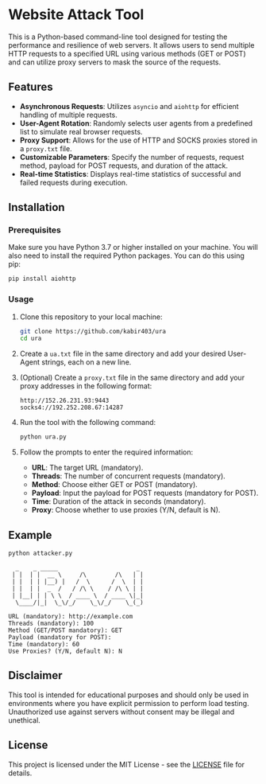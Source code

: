 


# Website Attack Tool

This is a Python-based command-line tool designed for testing the performance and resilience of web servers. It allows users to send multiple HTTP requests to a specified URL using various methods (GET or POST) and can utilize proxy servers to mask the source of the requests.

## Features

- **Asynchronous Requests**: Utilizes `asyncio` and `aiohttp` for efficient handling of multiple requests.
- **User-Agent Rotation**: Randomly selects user agents from a predefined list to simulate real browser requests.
- **Proxy Support**: Allows for the use of HTTP and SOCKS proxies stored in a `proxy.txt` file.
- **Customizable Parameters**: Specify the number of requests, request method, payload for POST requests, and duration of the attack.
- **Real-time Statistics**: Displays real-time statistics of successful and failed requests during execution.

## Installation

### Prerequisites

Make sure you have Python 3.7 or higher installed on your machine. You will also need to install the required Python packages. You can do this using pip:

```bash
pip install aiohttp
```

### Usage

1. Clone this repository to your local machine:

   ```bash
   git clone https://github.com/kabir403/ura
   cd ura
   ```

2. Create a `ua.txt` file in the same directory and add your desired User-Agent strings, each on a new line.

3. (Optional) Create a `proxy.txt` file in the same directory and add your proxy addresses in the following format:

   ```
   http://152.26.231.93:9443
   socks4://192.252.208.67:14287
   ```

4. Run the tool with the following command:

   ```bash
   python ura.py
   ```

5. Follow the prompts to enter the required information:

   - **URL**: The target URL (mandatory).
   - **Threads**: The number of concurrent requests (mandatory).
   - **Method**: Choose either GET or POST (mandatory).
   - **Payload**: Input the payload for POST requests (mandatory for POST).
   - **Time**: Duration of the attack in seconds (mandatory).
   - **Proxy**: Choose whether to use proxies (Y/N, default is N).

## Example

```bash
python attacker.py
```

```
  _    _ _____                      _ 
 | |  | |  __ \     /\        /\   | |
 | |  | | |__) |   /  \      /  \  | |
 | |  | |  _  /   / /\ \    / /\ \ | |
 | |__| | | \ \  / ____ \  / ____ \|_|
  \____/|_|  \_\/_/    \_\/_/    \_(_)

URL (mandatory): http://example.com
Threads (mandatory): 100
Method (GET/POST mandatory): GET
Payload (mandatory for POST): 
Time (mandatory): 60
Use Proxies? (Y/N, default N): N
```

## Disclaimer

This tool is intended for educational purposes and should only be used in environments where you have explicit permission to perform load testing. Unauthorized use against servers without consent may be illegal and unethical.

## License

This project is licensed under the MIT License - see the [LICENSE](LICENSE) file for details.
```

